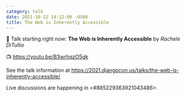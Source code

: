 ```yaml
---
category: talk
date: 2021-10-22 14:12:00 -0500
title: The Web is Inherently Accessible
---
```


:tada: Talk starting right now: **The Web is Inherently Accessible** by *Rachele DiTullio*

:tv: https://youtu.be/B3wrhqzO5gk

See the talk information at https://2021.djangocon.us/talks/the-web-is-inherently-accessible/

Live discussions are happening in <#885229363921043486>.
